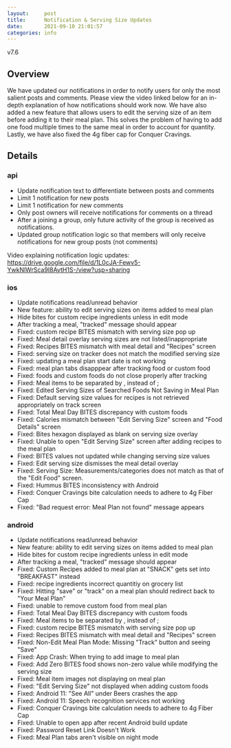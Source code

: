 ```yaml
---
layout:     post
title:      Notification & Serving Size Updates
date:       2021-09-10 21:01:57
categories: info
---
```


v7.6

## Overview
We have updated our notifications in order to notify users for only the most salient posts and comments. Please view the video linked below for an in-depth explanation of how notifications should work now. We have also added a new feature that allows users to edit the serving size of an item before adding it to their meal plan. This solves the problem of having to add one food multiple times to the same meal in order to account for quantity. Lastly, we have also fixed the 4g fiber cap for Conquer Cravings.

## Details
### api
* Update notification text to differentiate between posts and comments
* Limit 1 notification for new posts
* Limit 1 notification for new comments
* Only post owners will receive notifications for comments on a thread
* After a joining a group, only future activity of the group is received as notifications.
* Updated group notification logic so that members will only receive notifications for new group posts (not comments)

Video explaining notification logic updates:
https://drive.google.com/file/d/1L0cJA-Fewv5-YwkNlWrSca9I8AytH1S-/view?usp=sharing 

### ios
* Update notifications read/unread behavior
* New feature: ability to edit serving sizes on items added to meal plan
* Hide bites for custom recipe ingredients unless in edit mode
* After tracking a meal, "tracked" message should appear
* Fixed: custom recipe BITES mismatch with serving size pop up
* Fixed: Meal detail overlay serving sizes are not listed/inappropriate
* Fixed: Recipes BITES mismatch with meal detail and "Recipes" screen
* Fixed: serving size on tracker does not match the modified serving size
* Fixed: updating a meal plan start date is not working
* Fixed: meal plan tabs disapppear after tracking food or custom food
* Fixed: foods and custom foods do not close properly after tracking
* Fixed: Meal items to be separated by , instead of ;
* Fixed: Edited Serving Sizes of Searched Foods Not Saving in Meal Plan
* Fixed: Default serving size values for recipes is not retrieved appropriately on track screen
* Fixed: Total Meal Day BITES discrepancy with custom foods
* Fixed: Calories mismatch between "Edit Serving Size" screen and "Food Details" screen
* Fixed: Bites hexagon displayed as blank on serving size overlay
* Fixed: Unable to open "Edit Serving Size" screen after adding recipes to the meal plan
* Fixed: BITES values not updated while changing serving size values
* Fixed: Edit serving size dismisses the meal detail overlay
* Fixed: Serving Size: Measurements/categories does not match as that of the "Edit Food" screen.
* Fixed: Hummus BITES inconsistency with Android
* Fixed: Conquer Cravings bite calculation needs to adhere to 4g Fiber Cap
* Fixed: "Bad request error: Meal Plan not found" message appears

### android
* Update notifications read/unread behavior
* New feature: ability to edit serving sizes on items added to meal plan
* Hide bites for custom recipe ingredients unless in edit mode
* After tracking a meal, "tracked" message should appear
* Fixed: Custom Recipes added to meal plan at "SNACK" gets set into "BREAKFAST" instead
* Fixed: recipe ingredients incorrect quantitiy on grocery list
* Fixed: Hitting "save" or "track" on a meal plan should redirect back to "Your Meal Plan"
* Fixed: unable to remove custom food from meal plan
* Fixed: Total Meal Day BITES discrepancy with custom foods
* Fixed: Meal items to be separated by , instead of ;
* Fixed: custom recipe BITES mismatch with serving size pop up
* Fixed: Recipes BITES mismatch with meal detail and "Recipes" screen
* Fixed: Non-Edit Meal Plan Mode: Missing "Track" button and seeing "Save"
* Fixed: App Crash: When trying to add image to meal plan
* Fixed: Add Zero BITES food shows non-zero value while modifying the serving size
* Fixed: Meal item images not displaying on meal plan
* Fixed: "Edit Serving Size" not displayed when adding custom foods
* Fixed: Android 11: "See All" under Beers crashes the app
* Fixed: Android 11: Speech recognition services not working
* Fixed: Conquer Cravings bite calculation needs to adhere to 4g Fiber Cap
* Fixed: Unable to open app after recent Android build update
* Fixed: Password Reset Link Doesn't Work
* Fixed: Meal Plan tabs aren't visible on night mode
